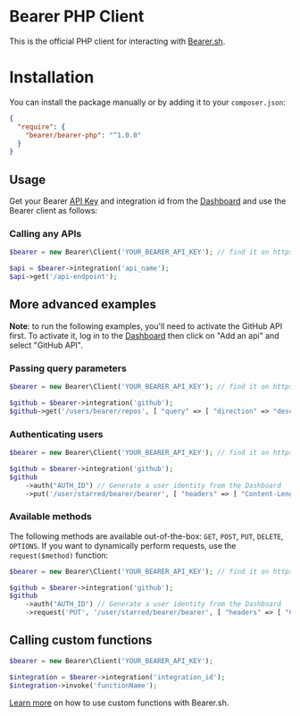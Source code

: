 # Bearer PHP Client

This is the official PHP client for interacting with [Bearer.sh](https://www.bearer.sh).

# Installation

You can install the package manually or by adding it to your `composer.json`:

```json
{
  "require": {
    "bearer/bearer-php": "^1.0.0"
  }
}
```

## Usage

Get your Bearer [API Key](https://app.bearer.sh/keys) and integration id from the [Dashboard](https://app.bearer.sh) and use the Bearer client as follows:

### Calling any APIs

```php
$bearer = new Bearer\Client('YOUR_BEARER_API_KEY'); // find it on https://app.bearer.sh/keys

$api = $bearer->integration('api_name');
$api->get('/api-endpoint');
```

## More advanced examples

**Note**: to run the following examples, you'll need to activate the GitHub API first. To activate it, log in to the [Dashboard](https://app.bearer.sh) then click on "Add an api" and select "GitHub API".

### Passing query parameters

```php
$bearer = new Bearer\Client('YOUR_BEARER_API_KEY'); // find it on https://app.bearer.sh/keys

$github = $bearer->integration('github');
$github->get('/users/bearer/repos', [ "query" => [ "direction" => "desc" ] ]);
```

### Authenticating users

```php
$bearer = new Bearer\Client('YOUR_BEARER_API_KEY'); // find it on https://app.bearer.sh/keys

$github = $bearer->integration('github');
$github
    ->auth("AUTH_ID") // Generate a user identity from the Dashboard
    ->put('/user/starred/bearer/bearer', [ "headers" => [ "Content-Length" => 0 ] ]);
```

### Available methods

The following methods are available out-of-the-box: `GET`, `POST`, `PUT`, `DELETE`, `OPTIONS`. If you want to dynamically perform requests, use the `request($method)` function:

```php
$bearer = new Bearer\Client('YOUR_BEARER_API_KEY'); // find it on https://app.bearer.sh/keys

$github = $bearer->integration('github');
$github
    ->auth("AUTH_ID") // Generate a user identity from the Dashboard
    ->request('PUT', '/user/starred/bearer/bearer', [ "headers" => [ "Content-Length" => 0 ] ]);
```

## Calling custom functions

```php
$bearer = new Bearer\Client('YOUR_BEARER_API_KEY');

$integration = $bearer->integration('integration_id');
$integration->invoke('functionName');
```

[Learn more](https://docs.bearer.sh/working-with-bearer/manipulating-apis) on how to use custom functions with Bearer.sh.
